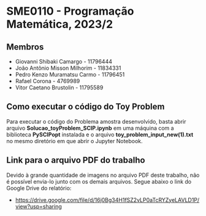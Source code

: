 # SME0110 - Programação Matemática, 2023/2

## Membros

- Giovanni Shibaki Camargo - 11796444
- João Antônio Misson Milhorim - 11834331
- Pedro Kenzo Muramatsu Carmo - 11796451
- Rafael Corona - 4769989
- Vitor Caetano Brustolin - 11795589

## Como executar o código do Toy Problem

Para executar o código do Problema amostra desenvolvido, basta abrir arquivo **Solucao_toyProblem_SCIP.ipynb** em uma máquina com a biblioteca **PySCIPopt** instalada e o arquivo **toy_problem_input_new(1).txt** no mesmo diretório em que abrir o Jupyter Notebook.

## Link para o arquivo PDF do trabalho

Devido à grande quantidade de imagens no arquivo PDF deste trabalho, não é possível envia-lo junto com os demais arquivos. Segue abaixo o link do Google Drive do relatório:

- https://drive.google.com/file/d/16j0Bg34H1fSZ2vLP0aTcRYZyeLAVLD1P/view?usp=sharing